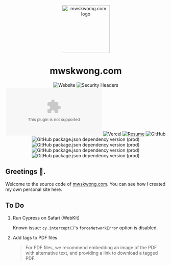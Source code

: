 <p align="center">
  <a href="https://mwskwong.com" rel="noopener" target="_blank">
    <img src="https://mwskwong.com/favicon.svg" alt="mwskwomg.com logo" width="150"/>
  </a>
</p>

<h1 align="center">mwskwong.com</h1>

<div align="center">

  ![Website](https://img.shields.io/website?style=for-the-badge&url=https%3A%2F%2Fmwskwong.com)
  ![Security Headers](https://img.shields.io/security-headers?style=for-the-badge&url=https%3A%2F%2Fmwskwong.com)
  ![Chromium HSTS preload](https://img.shields.io/hsts/preload/mwskwong.com?style=for-the-badge)
  ![Vercel](https://vercelbadge.vercel.app/api/mwskwong/resume-v2?style=for-the-badge)
  [![Resume](https://img.shields.io/endpoint?url=https://dashboard.cypress.io/badge/simple/bzfyrk&style=for-the-badge&logo=cypress)](https://dashboard.cypress.io/projects/bzfyrk/runs)
  ![GitHub](https://img.shields.io/github/license/mwskwong/resume?style=for-the-badge)    
  ![GitHub package.json dependency version (prod)](https://img.shields.io/github/package-json/dependency-version/mwskwong/resume-v2/react?style=for-the-badge)
  ![GitHub package.json dependency version (prod)](https://img.shields.io/github/package-json/dependency-version/mwskwong/resume-v2/next?style=for-the-badge)
  ![GitHub package.json dependency version (prod)](https://img.shields.io/github/package-json/dependency-version/mwskwong/resume-v2/@mui/material?style=for-the-badge)
  ![GitHub package.json dependency version (prod)](https://img.shields.io/github/package-json/dependency-version/mwskwong/resume-v2/react-hook-form?style=for-the-badge)
  

</div>

## Greetings 👋.

Welcome to the source code of [mwskwong.com](https://mwskwong.com). You can see how I created my own personal site here.

## To Do
1. Run Cypress on Safari (WebKit)

    Known issue: `cy.intercept()`'s `forceNetworkError` option is disabled.

2. Add tags to PDF files
    
    > For PDF files, we recommend embedding an image of the PDF with alternative text, and providing a link to download a tagged PDF.
    
